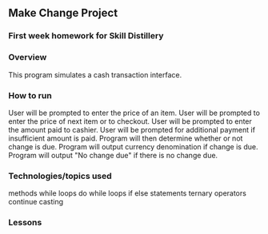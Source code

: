 ## Make Change Project

### First week homework for Skill Distillery

### Overview

This program simulates a cash transaction interface.

### How to run

User will be prompted to enter the price of an item.
User will be prompted to enter the price of next item or to checkout.
User will be prompted to enter the amount paid to cashier.
User will be prompted for additional payment if insufficient amount is paid.
Program will then determine whether or not change is due.
Program will output currency denomination if change is due.
Program will output "No change due" if there is no change due.

### Technologies/topics used

methods
while loops
do while loops
if else statements
ternary operators
continue
casting

### Lessons
